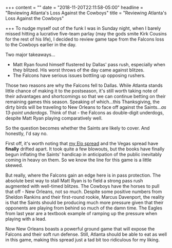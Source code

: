 +++
content = ""
date = "2018-11-20T22:11:58-05:00"
headline = "Reviewing Atlanta's Loss Against the Cowboys"
title = "Reviewing Atlanta's Loss Against the Cowboys"

+++
To nudge myself out of the funk I was in Sunday night, when I barely missed hitting a lucrative five-team parlay (may the gods smite Kirk Cousins for the rest of his life), I decided to review game tape from the Falcons loss to the Cowboys earlier in the day.

Two major takeaways...

* Matt Ryan found himself flustered by Dallas' pass rush, especially when they blitzed. His worst throws of the day came against blitzes.
* The Falcons have serious issues bottling up opposing rushers.

Those two reasons are why the Falcons fell to Dallas. While Atlanta stands little chance of making it to the postseason, it's still worth taking note of their advantages and shortcomings so that we can continue betting on their remaining games this season. Speaking of which...this Thanksgiving, the dirty birds will be traveling to New Orleans to face off against the Saints..._as 13-point underdogs_. Think of that - the Falcons as double-digit underdogs, despite Matt Ryan playing comparatively well.

So the question becomes whether the Saints are likely to cover. And honestly, I'd say no.

First off, it's worth noting that [my Elo spread](https://www.owlpicks.com/games/12/) and the Vegas spread have **finally** drifted apart. It took quite a few blowouts, but the books have finally begun inflating the Saints' handicap in anticipation of the public inevitably coming in heavy on them.  So we know the line for this game is a little skewed.

But really, where the Falcons gain an edge here is in pass protection. The absolute best way to stall Matt Ryan is to field a strong pass rush augmented with well-timed blitzes. The Cowboys have the horses to pull that off - New Orleans, not so much. Despite some positive numbers from Sheldon Rankins and their first-round rookie, Marcus Davenport, the reality is that the Saints should be producing much more pressure given that their opponents are playing from behind so much of the damn time. The Eagles from last year are a textbook example of ramping up the pressure when playing with a lead.

Now New Orleans boasts a powerful ground game that will expose the Falcons and their soft run defense. Still, Atlanta should be able to eat as well in this game, making this spread just a tad bit too ridiculous for my liking.